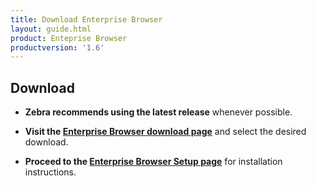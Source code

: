 ```yaml
---
title: Download Enterprise Browser
layout: guide.html
product: Enteprise Browser
productversion: '1.6'
---
```


## Download
* **Zebra recommends using the latest release** whenever possible. 

* **Visit the [Enterprise Browser download page](https://www.zebra.com/us/en/support-downloads/software/developer-tools/enterprise-browser.html)** and select the desired download. 

* **Proceed to the [Enterprise Browser Setup page](/enterprise-browser/1-6/guide/setup)** for installation instructions. 

